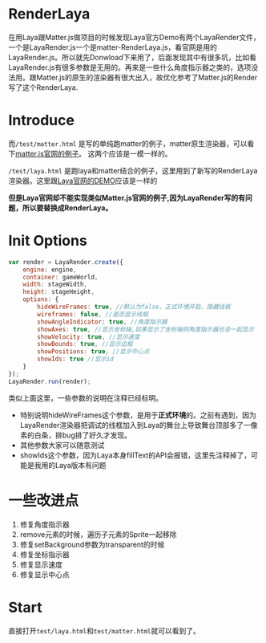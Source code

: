 # RenderLaya
在用Laya跟Matter.js做项目的时候发现Laya官方Demo有两个LayaRender文件，一个是LayaRender.js一个是matter-RenderLaya.js，看官网是用的LayaRender.js。所以就先Donwload下来用了，后面发现其中有很多坑，比如看LayaRender.js有很多参数是无用的。再来是一些什么角度指示器之类的，选项没法用。跟Matter.js的原生的渲染器有很大出入，故优化参考了Matter.js的Render写了这个RenderLaya.

# Introduce
而`/test/matter.html` 是写的单纯跑matter的例子，matter原生渲染器，可以看下[matter.js官网的例子](http://brm.io/matter-js/demo/#slingshot)。
这两个应该是一模一样的。

`/test/laya.html` 是跑laya和matter结合的例子，这里用到了新写的RenderLaya渲染器。这里跟[Laya官网的DEMO](https://layaair.ldc.layabox.com/demo/?category=2d&group=Physics&name=Slingshot)应该是一样的

**但是Laya官网却不能实现类似Matter.js官网的例子,因为LayaRender写的有问题，所以要替换成RenderLaya。**

# Init Options

 ```js
 var render = LayaRender.create({
     engine: engine,
     container: gameWorld,
     width: stageWidth,
     height: stageHeight,
     options: {
         hideWireFrames: true, //默认为false，正式环境开启，隐藏线框
         wireframes: false, //是否显示线框
         showAngleIndicator: true, //角度指示器
         showAxes: true, //显示坐标轴,如果显示了坐标轴则角度指示器也会一起显示
         showVelocity: true, //显示速度
         showBounds: true, //显示边框
         showPositions: true, //显示中心点
         showIds: true //显示id
     }
 });
 LayaRender.run(render);
 ```
 
类似上面这里，一些参数的说明在注释已经标明。
- 特别说明hideWireFrames这个参数，是用于**正式环境**的。之前有遇到，因为LayaRender渲染器把调试的线框加入到Laya的舞台上导致舞台顶部多了一像素的白条，排bug排了好久才发现。
- 其他参数大家可以随意测试
- showIds这个参数，因为Laya本身fillText的API会报错，这里先注释掉了，可能是我用的Laya版本有问题

# 一些改进点
1. 修复角度指示器
2. remove元素的时候，遍历子元素的Sprite一起移除
3. 修复setBackground参数为transparent的时候
4. 修复坐标指示器
5. 修复显示速度
6. 修复显示中心点

# Start
直接打开`test/laya.html`和`test/matter.html`就可以看到了。






